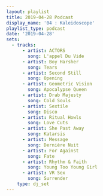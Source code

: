 ```yaml
---
layout: playlist
title: 2019-04-28 Podcast
display_name: '04 : Kaleidoscope'
playlist_type: podcast
date: '2019-04-28'
sets:
  - tracks:
      - artist: ACTORS
        song: L'appel Du Vide
      - artist: Boy Harsher
        song: Tears
      - artist: Second Still
        song: Opening
      - artist: Geometric Vision
        song: Apocalypse Queen
      - artist: Drab Majesty
        song: Cold Souls
      - artist: Sextile
        song: Disco
      - artist: Ritual Howls
        song: Love Cuts
      - artist: She Past Away
        song: Katarsis
      - artist: Message
        song: Dernière Nuit
      - artist: For Against
        song: Fate
      - artist: Rhythm & Faith
        song: Young Too Young Girl
      - artist: VR Sex
        song: Surrender
    type: dj_set
---
```

